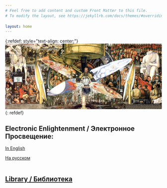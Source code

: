 ```yaml
---
# Feel free to add content and custom Front Matter to this file.
# To modify the layout, see https://jekyllrb.com/docs/themes/#overriding-theme-defaults

layout: home
---
```


{:refdef: style="text-align: center;"}
[![Man at the Crossroads](/images/crossroads.jpg)](/images/crossroads.jpg)
{: refdef}

## Electronic Enlightenment / Электронное Просвещение:

[In English](/en/electronic-enlightenment)

[На русском](/ru/electronic-enlightenment)
<br><br>

## [Library / Библиотека](library)
<br>